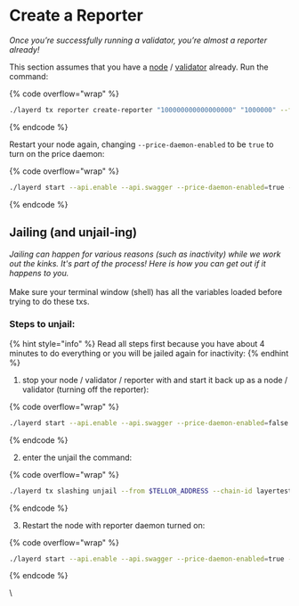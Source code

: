# Create a Reporter

_Once you’re successfully running a validator, you’re almost a reporter already!_&#x20;

This section assumes that you have a [node](run-a-layer-node.md) / [validator](become-a-validator.md) already. Run the command:

{% code overflow="wrap" %}
```bash
./layerd tx reporter create-reporter "100000000000000000" "1000000" --from $ACCOUNT_NAME --chain-id layertest-1 --fees 1000loya
```
{% endcode %}

Restart your node again, changing `--price-daemon-enabled` to be `true` to turn on the price daemon:

{% code overflow="wrap" %}
```bash
./layerd start --api.enable --api.swagger --price-daemon-enabled=true --panic-on-daemon-failure-enabled=false --home $HOME/.layer --key-name $ACCOUNT_NAME
```
{% endcode %}

## Jailing (and unjail-ing)

_Jailing can happen for various reasons (such as inactivity) while we work out the kinks. It's part of the process! Here is how you can get out if it happens to you._ \
\
Make sure your terminal window (shell) has all the variables loaded before trying to do these txs.&#x20;

### Steps to unjail:

{% hint style="info" %}
Read all steps first because you have about 4 minutes to do everything or you will be jailed again for inactivity:
{% endhint %}

1. stop your node / validator / reporter with and start it back up as a node / validator (turning off the reporter):

{% code overflow="wrap" %}
```bash
./layerd start --api.enable --api.swagger --price-daemon-enabled=false --panic-on-daemon-failure-enabled=false --home $HOME/.layer --key-name $ACCOUNT_NAME
```
{% endcode %}

2. enter the unjail the command:

{% code overflow="wrap" %}
```bash
./layerd tx slashing unjail --from $TELLOR_ADDRESS --chain-id layertest-1 --fees 1000loya
```
{% endcode %}

3. Restart the node with reporter daemon turned on:

{% code overflow="wrap" %}
```bash
./layerd start --api.enable --api.swagger --price-daemon-enabled=true --panic-on-daemon-failure-enabled=false --home $HOME/.layer --key-name $ACCOUNT_NAME
```
{% endcode %}

\
